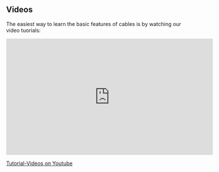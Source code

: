 ## Videos

The easiest way to learn the basic features of cables is by watching our video tuorials:

<iframe width="560" height="315"  src="https://www.youtube.com/embed/videoseries?list=PLYimpE2xWgBveaPOiV_2_42kZEl_1ExB0&showinfo=1" frameborder="0" allowfullscreen></iframe>  

[Tutorial-Videos on Youtube](https://www.youtube.com/watch?v=ogjW801357c&list=PLqsYJ2DvUMOCcJen1ETW9DxD7_4N-Adw9) 

